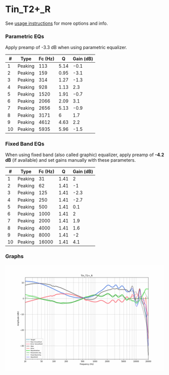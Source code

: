 # Tin_T2+_R
See [usage instructions](https://github.com/jaakkopasanen/AutoEq#usage) for more options and info.

### Parametric EQs
Apply preamp of -3.3 dB when using parametric equalizer.

|   # | Type    |   Fc (Hz) |    Q |   Gain (dB) |
|-----|---------|-----------|------|-------------|
|   1 | Peaking |       113 | 5.14 |        -0.1 |
|   2 | Peaking |       159 | 0.95 |        -3.1 |
|   3 | Peaking |       314 | 1.27 |        -1.3 |
|   4 | Peaking |       928 | 1.13 |         2.3 |
|   5 | Peaking |      1520 | 1.91 |        -0.7 |
|   6 | Peaking |      2066 | 2.09 |         3.1 |
|   7 | Peaking |      2656 | 5.13 |        -0.9 |
|   8 | Peaking |      3171 | 6    |         1.7 |
|   9 | Peaking |      4612 | 4.63 |         2.2 |
|  10 | Peaking |      5935 | 5.96 |        -1.5 |

### Fixed Band EQs
When using fixed band (also called graphic) equalizer, apply preamp of **-4.2 dB** (if available) and set gains manually with these parameters.

|   # | Type    |   Fc (Hz) |    Q |   Gain (dB) |
|-----|---------|-----------|------|-------------|
|   1 | Peaking |        31 | 1.41 |         2   |
|   2 | Peaking |        62 | 1.41 |        -1   |
|   3 | Peaking |       125 | 1.41 |        -2.3 |
|   4 | Peaking |       250 | 1.41 |        -2.7 |
|   5 | Peaking |       500 | 1.41 |         0.1 |
|   6 | Peaking |      1000 | 1.41 |         2   |
|   7 | Peaking |      2000 | 1.41 |         1.9 |
|   8 | Peaking |      4000 | 1.41 |         1.6 |
|   9 | Peaking |      8000 | 1.41 |        -2   |
|  10 | Peaking |     16000 | 1.41 |         4.1 |

### Graphs
![](./Tin_T2+_R.png)
